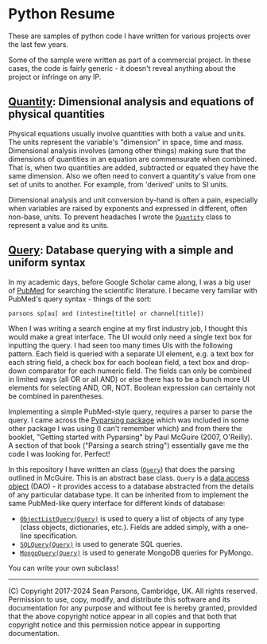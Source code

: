 # Python Resume
These are samples of python code I have written for various projects over the last few years.

Some of the sample were written as part of a commercial project. In these cases, the code
is fairly generic - it doesn't reveal anything about the project or infringe on any IP.

## [Quantity](notebooks/quantities_and_units.ipynb): Dimensional analysis and equations of physical quantities

Physical equations usually involve quantities with both a value and units. The units represent the variable's
"dimension" in space, time and mass. Dimensional analysis involves (among other things) making sure that the dimensions of quantities 
in an equation are commensurate when combined. That is, when two quantities are added, subtracted or equated 
they have the same dimension. Also we often need to convert a quantity's value from one set of units to another. For example,
from 'derived' units to SI units.

Dimensional analysis and unit conversion by-hand is often a pain, especially when variables are raised 
by exponents and expressed in different, often non-base, units. To prevent headaches I wrote the [`Quantity`](resume/quantity/quantity.py) class 
to represent a value and its units.

## [Query](notebooks/query_with_uniform_syntax.ipynb): Database querying with a simple and uniform syntax

In my academic days, before Google Scholar came along, I was a big user of [PubMed](https://pubmed.ncbi.nlm.nih.gov/) 
for searching the scientific literature. I became very familiar with PubMed's query syntax - things of the sort:

``` parsons sp[au] and (intestine[title] or channel[title]) ```

When I was writing a search engine at my first industry job, I thought this would make a great interface. The UI would 
only need a single text box for inputting the query. I had seen too many times UIs with the following pattern. Each field 
is queried with a separate UI element, e.g. a text box for each string field, a check box for each boolean field, 
a text box and drop-down comparator for each numeric field. The fields can only be combined in limited ways 
(all OR or all AND) or else there has to be a bunch more UI elements for selecting AND, OR, NOT. Boolean expression can 
certainly not be combined in parentheses.

Implementing a simple PubMed-style query, requires a parser to parse the query. I came across the 
[Pyparsing package](https://pyparsing-docs.readthedocs.io/en/latest/index.html) which was included in some other package 
I was using (I can't remember which) and from there the booklet, "Getting  started with Pyparsing" by Paul McGuire 
(2007, O'Reilly). A section of that book ("Parsing a search string") essentially gave me the code I was looking for. Perfect!

In this repository I have written an class ([`Query`](resume/query/query.py)) that does the parsing outlined in McGuire. This is an 
abstract base class. `Query` is a  [data access object](https://en.wikipedia.org/wiki/Data_access_object) (DAO) - it provides access to a database
abstracted from the details of any particular database type. It can be inherited from to implement the same PubMed-like query interface for different kinds of 
database:
- [`ObjectListQuery(Query)`](resume/query/objectlistquery.py) is used to query a list of objects of any type (class objects, dictionaries, etc.). 
Fields are added simply, with a one-line specification. 
- [`SQLQuery(Query)`](resume/query/sqlitequery.py) is used to generate SQL queries.
- [`MongoQuery(Query)`](resume/query/mongoquery.py) is used to generate MongoDB queries for PyMongo.
  
You can write your own subclass!

----
(C) Copyright 2017-2024 Sean Parsons, Cambridge, UK.
All rights reserved.
Permission to use, copy, modify, and distribute this software and its documentation for any purpose and without fee 
is hereby granted, provided that the above copyright notice appear in all copies and that both that copyright notice 
and this permission notice appear in supporting documentation.
